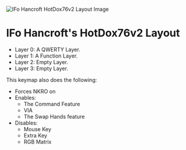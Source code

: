 ![IFo Hancroft HotDox76v2 Layout Image](https://i.imgur.com/AqUHXYXh.png)

# IFo Hancroft's HotDox76v2 Layout

- Layer 0: A QWERTY Layer.
- Layer 1: A Function Layer.
- Layer 2: Empty Layer.
- Layer 3: Empty Layer.

This keymap also does the following:

- Forces NKRO on
- Enables:
    - The Command Feature
    - VIA
    - The Swap Hands feature
- Disables:
    - Mouse Key
    - Extra Key
    - RGB Matrix
